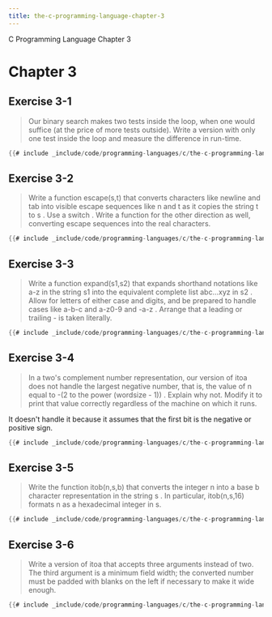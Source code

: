 ```yaml
---
title: the-c-programming-language-chapter-3
---
```


C Programming Language Chapter 3

# Chapter 3

## Exercise 3-1

> Our binary search makes two tests inside the loop, when one would
> suffice (at the price of more tests outside). Write a version with
> only one test inside the loop and measure the difference in run-time.

```c
{{# include _include/code/programming-languages/c/the-c-programming-language/chapter-3/3-1/main.c }}
```

## Exercise 3-2

> Write a function escape(s,t) that converts characters like newline and
> tab into visible escape sequences like n and t as it copies the
> string t to s . Use a switch . Write a function for the other
> direction as well, converting escape sequences into the real
> characters.

```c
{{# include _include/code/programming-languages/c/the-c-programming-language/chapter-3/3-2/main.c }}
```

## Exercise 3-3

> Write a function expand(s1,s2) that expands shorthand notations like
> a-z in the string s1 into the equivalent complete list abc...xyz in
> s2 . Allow for letters of either case and digits, and be prepared to
> handle cases like a-b-c and a-z0-9 and -a-z . Arrange that a leading
> or trailing - is taken literally.

```c
{{# include _include/code/programming-languages/c/the-c-programming-language/chapter-3/3-3/main.c }}
```

## Exercise 3-4

> In a two's complement number representation, our version of itoa does
> not handle the largest negative number, that is, the value of n equal
> to -(2 to the power (wordsize - 1)) . Explain why not. Modify it to
> print that value correctly regardless of the machine on which it runs.

It doesn't handle it because it assumes that the first bit is the
negative or positive sign.

```c
{{# include _include/code/programming-languages/c/the-c-programming-language/chapter-3/3-4/main.c }}
```

## Exercise 3-5

> Write the function itob(n,s,b) that converts the integer n into a base
> b character representation in the string s . In particular,
> itob(n,s,16) formats n as a hexadecimal integer in s.

```c
{{# include _include/code/programming-languages/c/the-c-programming-language/chapter-3/3-5/main.c }}
```

## Exercise 3-6

> Write a version of itoa that accepts three arguments instead of two.
> The third argument is a minimum field width; the converted number must
> be padded with blanks on the left if necessary to make it wide enough.

```c
{{# include _include/code/programming-languages/c/the-c-programming-language/chapter-3/3-6/main.c }}
```
